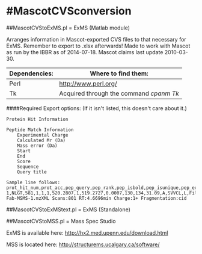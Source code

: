 #MascotCVSconversion
===================

##MascotCVStoExMS.pl      = ExMS (Matlab module)

Arranges information in Mascot-exported CVS files to that necessary for	ExMS. Remember to export to .xlsx afterwards! Made to work with Mascot as run by the IBBR as of 2014-07-18. Mascot claims last update 2010-03-30.

Dependencies: | Where to find them:
--- | ---
Perl | http://www.perl.org/
Tk  | Acquired through the command _cpanm Tk_


####Required Export options:
	(If it isn't listed, this doesn't care about it.)

	Protein Hit Information

	Peptide Match Information
		Experimental Charge
		Calculated Mr (Da)
		Mass error (Da)
		Start
		End
		Score
		Sequence
		Query title

	Sample line follows:
	prot_hit_num,prot_acc,pep_query,pep_rank,pep_isbold,pep_isunique,pep_exp_mz,pep_exp_z,pep_calc_mr,pep_delta,pep_start,pep_end,pep_score,pep_res_before,pep_seq,pep_res_after,pep_scan_title
	1,NLGT,581,1,1,1,520.2807,1,519.2727,0.0007,130,134,31.09,A,SVVCL,L,File:06262014-Fab-MSMS-1.mzXML Scans:801 RT:4.6696min Charge:1+ Fragmentation:cid

##MascotCVStoExMStext.pl  = ExMS (Standalone)

##MascotCVStoMSS.pl       = Mass Spec Studio


ExMS is available here: http://hx2.med.upenn.edu/download.html

MSS is located here: http://structurems.ucalgary.ca/software/
